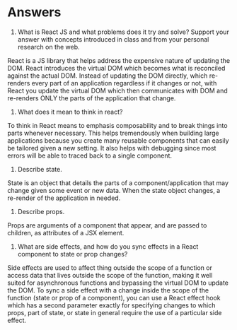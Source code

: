 # Answers

1. What is React JS and what problems does it try and solve? Support your answer with concepts introduced in class and from your personal research on the web.

React is a JS library that helps address the expensive nature of updating the DOM. React introduces the virtual DOM which becomes what is reconciled against the actual DOM. Instead of updating the DOM directly, which re-renders every part of an application regardless if it changes or not, with React you update the virtual DOM which then communicates with DOM and re-renders ONLY the parts of the application that change. 

1. What does it mean to think in react?

To think in React means to emphasis composability and to break things into parts whenever necessary. This helps tremendously when building large applications because you create many reusable components that can easily be tailored given a new setting. It also helps with debugging since most errors will be able to traced back to a single component.

1. Describe state.

State is an object that details the parts of a component/application that may change given some event or new data. When the state object changes, a re-render of the application in needed.

1. Describe props.

Props are arguments of a component that appear, and are passed to children, as attributes of a JSX element. 

1. What are side effects, and how do you sync effects in a React component to state or prop changes?

Side effects are used to affect thing outside the scope of a function or access data that lives outside the scope of the function, making it well suited for asynchronous functions and bypassing the virtual DOM to update the DOM. To sync a side effect with a change inside the scope of the function (state or prop of a component), you can use a React effect hook which has a second parameter exactly for specifying changes to which props, part of state, or state in general require the use of a particular side effect.